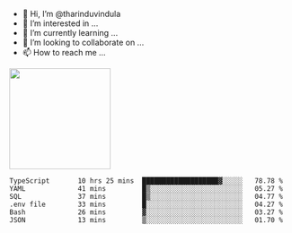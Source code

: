 - 👋 Hi, I’m @tharinduvindula
- 👀 I’m interested in ...
- 🌱 I’m currently learning ...
- 💞️ I’m looking to collaborate on ...
- 📫 How to reach me ...

<!---
tharinduvindula/tharinduvindula is a ✨ special ✨ repository because its `README.md` (this file) appears on your GitHub profile.
You can click the Preview link to take a look at your changes.
--->

<img height="180em" src="https://github-readme-stats.vercel.app/api?username=tharinduvindula&show_icons=true&hide_border=false&&count_private=true&include_all_commits=true" />


<!--START_SECTION:waka-->

```text
TypeScript       10 hrs 25 mins  ███████████████████▓░░░░░   78.78 %
YAML             41 mins         █▒░░░░░░░░░░░░░░░░░░░░░░░   05.27 %
SQL              37 mins         █▒░░░░░░░░░░░░░░░░░░░░░░░   04.77 %
.env file        33 mins         █░░░░░░░░░░░░░░░░░░░░░░░░   04.27 %
Bash             26 mins         ▓░░░░░░░░░░░░░░░░░░░░░░░░   03.27 %
JSON             13 mins         ▒░░░░░░░░░░░░░░░░░░░░░░░░   01.70 %
```

<!--END_SECTION:waka-->
